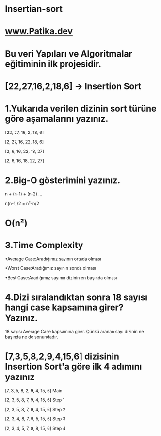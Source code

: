 # Insertian-sort

# www.Patika.dev

# Bu veri Yapıları ve Algoritmalar eğitiminin ilk projesidir.


# [22,27,16,2,18,6] -> Insertion Sort

# 1.Yukarıda verilen dizinin sort türüne göre aşamalarını yazınız.
[22, 27, 16, 2, 18, 6]

[2, 27, 16, 22, 18, 6]

[2, 6, 16, 22, 18, 27]

[2, 6, 16, 18, 22, 27]

# 2.Big-O gösterimini yazınız.
n + (n-1) + (n-2) ...

n(n-1)/2 = n²-n/2 

# O(n²)

# 3.Time Complexity
•Average Case:Aradığımız sayının ortada olması

•Worst Case:Aradığımız sayının sonda olması

•Best Case:Aradığımız sayının dizinin en başında olması

# 4.Dizi sıralandıktan sonra 18 sayısı hangi case kapsamına girer? Yazınız.
18 sayısı Average Case kapsamına girer. Çünkü aranan sayı dizinin ne başında ne de sonundadır.

# [7,3,5,8,2,9,4,15,6] dizisinin Insertion Sort'a göre ilk 4 adımını yazınız
[7, 3, 5, 8, 2, 9, 4, 15, 6]  Main 

[2, 3, 5, 8, 7, 9, 4, 15, 6]  Step 1

[2, 3, 5, 8, 7, 9, 4, 15, 6]  Step 2

[2, 3, 4, 8, 7, 9, 5, 15, 6]  Step 3

[2, 3, 4, 5, 7, 9, 8, 15, 6]  Step 4








